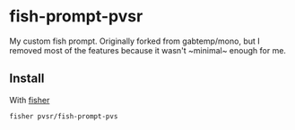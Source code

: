 # fish-prompt-pvsr

My custom fish prompt.
Originally forked from gabtemp/mono,
but I removed most of the features because it wasn't ~minimal~ enough for me.


## Install

With [fisher]

```fish
fisher pvsr/fish-prompt-pvs
```
[fisher]: https://github.com/jorgebucaran/fisher
